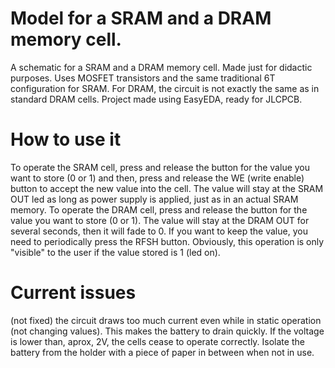 # Model for a SRAM and a DRAM memory cell.
A schematic for a SRAM and a DRAM memory cell. Made just for didactic purposes.
Uses MOSFET transistors and the same traditional 6T configuration for SRAM. For DRAM, the circuit is not exactly the same as in standard DRAM cells.
Project made using EasyEDA, ready for JLCPCB.

# How to use it
To operate the SRAM cell, press and release the button for the value you want to store (0 or 1) and then, press and release the WE (write enable) button to accept the new value into the cell.
The value will stay at the SRAM OUT led as long as power supply is applied, just as in an actual SRAM memory.
To operate the DRAM cell, press and release the button for the value you want to store (0 or 1).
The value will stay at the DRAM OUT for several seconds, then it will fade to 0.
If you want to keep the value, you need to periodically press the RFSH button.
Obviously, this operation is only "visible" to the user if the value stored is 1 (led on).

# Current issues
(not fixed) the circuit draws too much current even while in static operation (not changing values). This makes the battery to drain quickly. If the voltage is lower than, aprox, 2V, the cells cease to operate correctly.
Isolate the battery from the holder with a piece of paper in between when not in use.
